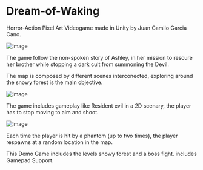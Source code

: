 # Dream-of-Waking
Horror-Action Pixel Art Videogame made in Unity by Juan Camilo Garcia Cano.

![image](https://user-images.githubusercontent.com/83435870/199479147-3a4bea4e-3c6c-48b1-ab80-bdbfe12de9f2.png)

The game follow the non-spoken story of Ashley, in her mission to rescure her brother while stopping a dark cult from summoning the Devil.

The map is composed by different scenes interconected, exploring around the snowy forest is the main objective.

![image](https://user-images.githubusercontent.com/83435870/199479874-d1f82210-fb51-49c0-8925-c847a26e3b41.png)

The game includes gameplay like Resident evil in a 2D scenary, the player has to stop moving to aim and shoot.

![image](https://user-images.githubusercontent.com/83435870/199480863-3663a769-3e71-4094-8e16-89f67f2fc894.png)

Each time the player is hit by a phantom (up to two times), the player respawns at a random location in the map.

This Demo Game includes the levels snowy forest and a boss fight.
includes Gamepad Support.
